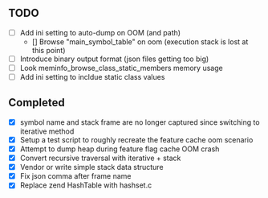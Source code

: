 ## TODO
- [ ] Add ini setting to auto-dump on OOM (and path)
    - [] Browse "main_symbol_table" on oom (execution stack is lost at this point)
- [ ] Introduce binary output format (json files getting too big)
- [ ] Look meminfo_browse_class_static_members memory usage
- [ ] Add ini setting to incldue static class values

## Completed
- [x] symbol name and stack frame are no longer captured since switching to
  iterative method
- [x] Setup a test script to roughly recreate the feature cache oom scenario
- [x] Attempt to dump heap during feature flag cache OOM crash
- [x] Convert recursive traversal with iterative + stack
- [x] Vendor or write simple stack data structure
- [x] Fix json comma after frame name
- [x] Replace zend HashTable with hashset.c
